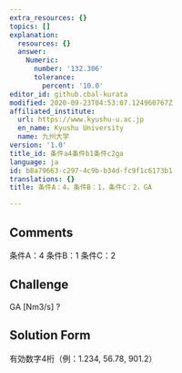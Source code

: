 ```yaml
---
extra_resources: {}
topics: []
explanation:
  resources: {}
  answer:
    Numeric:
      number: '132.306'
      tolerance:
        percent: '10.0'
editor_id: github.cbal-kurata
modified: 2020-09-23T04:53:07.124960767Z
affiliated_institute:
  url: https://www.kyushu-u.ac.jp
  en_name: Kyushu University
  name: 九州大学
version: '1.0'
title_id: 条件a4条件b1条件c2ga
language: ja
id: b8a79663-c297-4c9b-b34d-fc9f1c6173b1
translations: {}
title: 条件A：4，条件B：1，条件C：2，GA

---
```


## Comments
条件A：4
条件B：1
条件C：2

## Challenge
GA [Nm3/s] ?

## Solution Form
有効数字4桁（例：1.234,  56.78,  901.2）




